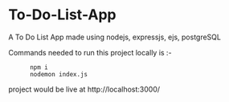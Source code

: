 # To-Do-List-App
A To Do List App made using nodejs, expressjs, ejs, postgreSQL

Commands needed to run this project locally is :-

		  npm i
		  nodemon index.js
project would be live at http://localhost:3000/

